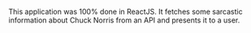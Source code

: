 This application was 100% done in ReactJS. It fetches some sarcastic information about Chuck Norris from an API and presents it to a user.
